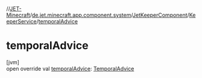 //[JET-Minecraft](../../../../index.md)/[de.jet.minecraft.app.component.system](../../index.md)/[JetKeeperComponent](../index.md)/[KeeperService](index.md)/[temporalAdvice](temporal-advice.md)

# temporalAdvice

[jvm]\
open override val [temporalAdvice](temporal-advice.md): [TemporalAdvice](../../../de.jet.minecraft.tool.timing.tasky/-temporal-advice/index.md)
